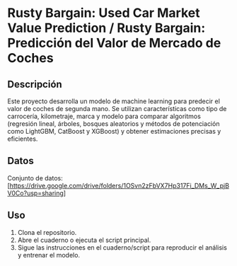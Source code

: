 # Rusty Bargain: Used Car Market Value Prediction / Rusty Bargain: Predicción del Valor de Mercado de Coches

## Descripción

Este proyecto desarrolla un modelo de machine learning para predecir el valor de coches de segunda mano. Se utilizan características como tipo de carrocería, kilometraje, marca y modelo para comparar algoritmos (regresión lineal, árboles, bosques aleatorios y métodos de potenciación como LightGBM, CatBoost y XGBoost) y obtener estimaciones precisas y eficientes.

## Datos

Conjunto de datos: [https://drive.google.com/drive/folders/1OSvn2zFbVX7Hp317Fi_DMs_W_pjBV0Co?usp=sharing]

## Uso

1. Clona el repositorio.
2. Abre el cuaderno o ejecuta el script principal.
3. Sigue las instrucciones en el cuaderno/script para reproducir el análisis y entrenar el modelo.
